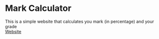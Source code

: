 # Mark Calculator  
This is a simple website that calculates you mark (in percentage) and your grade  
[Website](https://swiftsaa.github.io/mark-calculator/)
